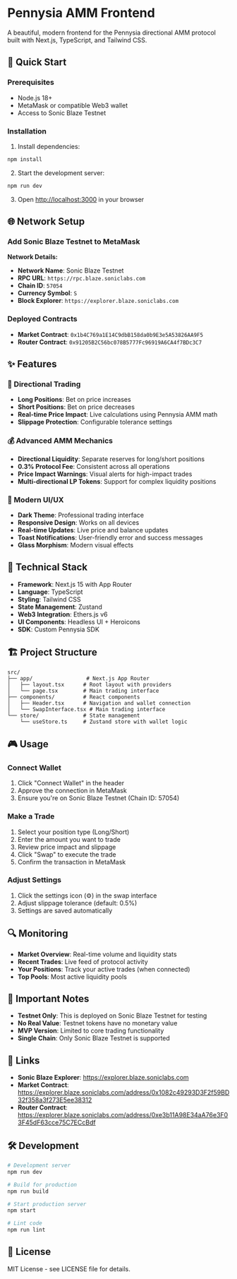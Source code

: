 # Pennysia AMM Frontend

A beautiful, modern frontend for the Pennysia directional AMM protocol built with Next.js, TypeScript, and Tailwind CSS.

## 🚀 Quick Start

### Prerequisites
- Node.js 18+
- MetaMask or compatible Web3 wallet
- Access to Sonic Blaze Testnet

### Installation

1. Install dependencies:
```bash
npm install
```

2. Start the development server:
```bash
npm run dev
```

3. Open [http://localhost:3000](http://localhost:3000) in your browser

## 🌐 Network Setup

### Add Sonic Blaze Testnet to MetaMask

**Network Details:**
- **Network Name**: Sonic Blaze Testnet
- **RPC URL**: `https://rpc.blaze.soniclabs.com`
- **Chain ID**: `57054`
- **Currency Symbol**: `S`
- **Block Explorer**: `https://explorer.blaze.soniclabs.com`

### Deployed Contracts
- **Market Contract**: `0x1b4C769a1E14C9dbB158da0b9E3e5A53826AA9F5`
- **Router Contract**: `0x91205B2C56bc078B5777Fc96919A6CA4f7BDc3C7`

## ✨ Features

### 🎯 Directional Trading
- **Long Positions**: Bet on price increases
- **Short Positions**: Bet on price decreases
- **Real-time Price Impact**: Live calculations using Pennysia AMM math
- **Slippage Protection**: Configurable tolerance settings

### 💰 Advanced AMM Mechanics
- **Directional Liquidity**: Separate reserves for long/short positions
- **0.3% Protocol Fee**: Consistent across all operations
- **Price Impact Warnings**: Visual alerts for high-impact trades
- **Multi-directional LP Tokens**: Support for complex liquidity positions

### 🎨 Modern UI/UX
- **Dark Theme**: Professional trading interface
- **Responsive Design**: Works on all devices
- **Real-time Updates**: Live price and balance updates
- **Toast Notifications**: User-friendly error and success messages
- **Glass Morphism**: Modern visual effects

## 🔧 Technical Stack

- **Framework**: Next.js 15 with App Router
- **Language**: TypeScript
- **Styling**: Tailwind CSS
- **State Management**: Zustand
- **Web3 Integration**: Ethers.js v6
- **UI Components**: Headless UI + Heroicons
- **SDK**: Custom Pennysia SDK

## 🏗️ Project Structure

```
src/
├── app/                 # Next.js App Router
│   ├── layout.tsx      # Root layout with providers
│   └── page.tsx        # Main trading interface
├── components/         # React components
│   ├── Header.tsx      # Navigation and wallet connection
│   └── SwapInterface.tsx # Main trading interface
└── store/              # State management
    └── useStore.ts     # Zustand store with wallet logic
```

## 🎮 Usage

### Connect Wallet
1. Click "Connect Wallet" in the header
2. Approve the connection in MetaMask
3. Ensure you're on Sonic Blaze Testnet (Chain ID: 57054)

### Make a Trade
1. Select your position type (Long/Short)
2. Enter the amount you want to trade
3. Review price impact and slippage
4. Click "Swap" to execute the trade
5. Confirm the transaction in MetaMask

### Adjust Settings
1. Click the settings icon (⚙️) in the swap interface
2. Adjust slippage tolerance (default: 0.5%)
3. Settings are saved automatically

## 🔍 Monitoring

- **Market Overview**: Real-time volume and liquidity stats
- **Recent Trades**: Live feed of protocol activity
- **Your Positions**: Track your active trades (when connected)
- **Top Pools**: Most active liquidity pools

## 🚨 Important Notes

- **Testnet Only**: This is deployed on Sonic Blaze Testnet for testing
- **No Real Value**: Testnet tokens have no monetary value
- **MVP Version**: Limited to core trading functionality
- **Single Chain**: Only Sonic Blaze Testnet is supported

## 🔗 Links

- **Sonic Blaze Explorer**: https://explorer.blaze.soniclabs.com
- **Market Contract**: https://explorer.blaze.soniclabs.com/address/0x1082c49293D3F2f59BD32f358a3f273E5ee38312
- **Router Contract**: https://explorer.blaze.soniclabs.com/address/0xe3b11A98E34aA76e3F03F45dF63cce75C7ECcBdf

## 🛠️ Development

```bash
# Development server
npm run dev

# Build for production
npm run build

# Start production server
npm start

# Lint code
npm run lint
```

## 📝 License

MIT License - see LICENSE file for details.

